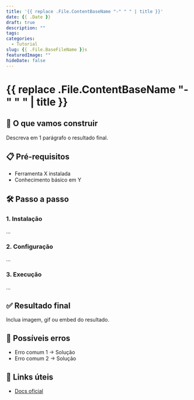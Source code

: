 ```yaml
---
title: '{{ replace .File.ContentBaseName "-" " " | title }}'
date: {{ .Date }}
draft: true
description: ""
tags:
categories:
  - Tutorial
slug: {{ .File.BaseFileName }}s
featuredImage: ""
hideDate: false
---
```


# {{ replace .File.ContentBaseName "-" " " | title }}

## 🎯 O que vamos construir

Descreva em 1 parágrafo o resultado final.

## 📋 Pré-requisitos

- Ferramenta X instalada
- Conhecimento básico em Y

## 🛠️ Passo a passo

### 1. Instalação

...

### 2. Configuração

...

### 3. Execução

...

## ✅ Resultado final

Inclua imagem, gif ou embed do resultado.

## 🧩 Possíveis erros

- Erro comum 1 → Solução
- Erro comum 2 → Solução

## 🔗 Links úteis

- [Docs oficial]()
